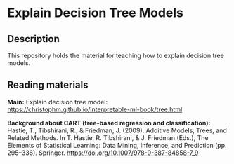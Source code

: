 # Explain Decision Tree Models

## Description
This repository holds the material for teaching how to explain decision tree models.

## Reading materials
**Main:** Explain decision tree model: https://christophm.github.io/interpretable-ml-book/tree.html

**Background about CART (tree-based regression and classification):** 
Hastie, T., Tibshirani, R., & Friedman, J. (2009). Additive Models, Trees, and Related Methods. In T. Hastie, R. Tibshirani, & J. Friedman (Eds.), The Elements of Statistical Learning: Data Mining, Inference, and Prediction (pp. 295–336). Springer. https://doi.org/10.1007/978-0-387-84858-7_9
